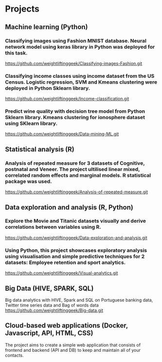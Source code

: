 # Projects
## Machine learning (Python)
### Classifying images using Fashion MNIST database. Neural network model using keras library in Python was deployed for this task.
https://github.com/weightliftinggeek/Classifying-images-Fashion.git
### Classifying income classes using income dataset from the US Census. Logistic regression, SVM and Kmeans clustering were deployed in Python Sklearn library.
https://github.com/weightliftinggeek/Income-classification.git  
### Predict wine quality with decision tree model from Python Sklearn library. Kmeans clustering for ionosphere dataset using SKlearn library.
https://github.com/weightliftinggeek/Data-mining-ML.git
## Statistical analysis (R)
### Analysis of repeated measure for 3 datasets of Cognitive, postnatal and Veneer. The project ultilised linear mixed, correlated random effects and marginal models. R statistical package was used. 
https://github.com/weightliftinggeek/Analysis-of-repeated-measure.git
## Data exploration and analysis (R, Python)
### Explore the Movie and Titanic datasets visually and derive correlations between variables using R. 
https://github.com/weightliftinggeek/Data-exploration-and-analysis.git  
### Using Python, this project showcases exploratory analysis using visualisation and simple predictive techniques for 2 datasets: Employee retention and sport analytics.
https://github.com/weightliftinggeek/Visual-analytics.git
## Big Data (HIVE, SPARK, SQL)
Big data analytics with HIVE, Spark and SQL on Portuguese banking data, Twitter time series data and Bag of words data
https://github.com/weightliftinggeek/Big-data.git
## Cloud-based web applications (Docker, Javascript, API, HTML, CSS)
The project aims to create a simple web application that consists of frontend and backend (API and DB) to keep and maintain all of your contacts. 
